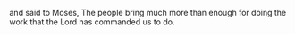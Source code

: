 and said to Moses, The people bring much more than enough for doing the work that the Lord has commanded us to do.

